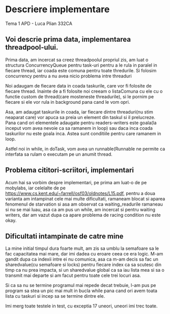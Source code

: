 # Descriere implementare
Tema 1 APD - Luca Plian 332CA

## Voi descrie prima data, implementarea threadpool-ului.
Prima data, am incercat sa creez threadpoolul propriul zis, am luat o structura ConcurrencyQueue pentru task-uri
pentru a le rula in paralel in fiecare thread, iar coada este comuna pentru toate thredurile.
Si folosim concurrency pentru a nu avea nicio problema intre threaduri

Noi adaugam de fiecare data in coada taskurile, care vor fi folosite de fiecare thread.
Inainte de a fi folosite noi creeam o listaComuna cu ele cu o functie custom de thread(care mosteneste threadurile), si le pornim pe fiecare
si ele vor rula in background pana cand le vom opri.

Asa, am adaugat taskurile in coada, iar fiecare dintre threaduri(nu stim neaparat care) vor apuca sa preia un element din taskul si il prelucreze.
Pana cand ori elementele adaugate pentru readers-writers este goala(la inceput vom avea nevoie ca sa ramanem in loop) sau daca
inca coada taskurilor nu este goala inca. Astea sunt conditiile pentru care ramanem in loop.

Astfel noi in while, in doTask, vom avea un runnable(Runnable ne permite ca interfata sa rulam o executam pe un anumit thread.

## Problema cititori-scriitori, implementari
Acum hai sa vorbim despre implementari, pe prima am luat-o de pe mobylabs, iar celelalte de pe https://www.cs.kent.edu/~farrell/osf03/oldnotes/L15.pdf,
pentru a doua varianta am intampinat cele mai multe dificultati, ramaneam blocat si aparea fenomenul de starvation si asa am observat
ca waiting_readurile ramaneau si nu se mai luau, asa ca am pus un while, am incercat si pentru waiting writers, dar am vazut dupa ca apare
problema de racing condition nu este okay.

## Dificultati intampinate de catre mine
La mine initial timpul dura foarte mult, am zis sa umblu la semafoare sa le fac capacitatea mai mare, dar imi dadea cu eroare ceea ce era logic.
M-am gandit dupa ca indexii intre ei nu comunica, asa ca m-am decis sa fac un sharedvalue(cu semafoare si locks) pentru fiecare index ca sa scutesc din timp ca nu prea impacta,
si un sharedvalue global ca sa iau lista mea si sa o transmit mai departe
si am facut pentru toate cele trei locuri asa.

Si ca sa nu se termine programul mai repede decat trebuie, l-am pus pe program sa stea un pic mai mult in bucla while pana cand ori avem toata lista cu taskuri si incep sa se termine dintre ele.

Imi merg toate testele in test, cu exceptia 17 uneori, uneori imi trec toate.
